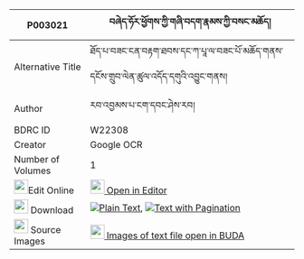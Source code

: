 |P003021|བཞེད་ཧོར་ཕྱོགས་ཀྱི་གཞི་བདག་རྣམས་ཀྱི་བསང་མཆོད། 
| --- | --- 
|Alternative Title |ཐོད་པ་བཟང་ངན་བརྟག་ཐབས་དང་ཀ་པཱ་ལ་བཟང་པོ་མཆོད་གནས་དངོས་གྲུབ་ལེན་ཚུལ་འདོད་དགུའི་འབྱུང་གནས།
|Author| རབ་འབྱམས་པ་ངག་དབང་ཤེས་རབ།
|BDRC ID | W22308
|Creator | Google OCR
|Number of Volumes| 1
|<img width="25" src="https://img.icons8.com/color/25/000000/edit-property.png">Edit Online| [<img width="25" src="https://avatars.githubusercontent.com/u/45091458?s=200&v=4"> Open in Editor](http://editor.openpecha.org/P003021)
|<img width="25" src="https://img.icons8.com/fluent/48/000000/download-2.png"/>  Download | [![](https://img.icons8.com/color/20/000000/txt.png)Plain Text](https://github.com/Openpecha/P003021/releases/download/v1/shye_hor_chok_kyi_shyidak_nam__plain_P003021.zip), [![](https://img.icons8.com/color/20/000000/txt.png)Text with Pagination](https://github.com/Openpecha/P003021/releases/download/v1/shye_hor_chok_kyi_shyidak_nam__pages_P003021.zip)
|<img width="25" src="https://img.icons8.com/plasticine/100/000000/pictures-folder.png"/>  Source Images | [<img width="25" src="https://library.bdrc.io/icons/BUDA-small.svg"> Images of text file open in BUDA](https://library.bdrc.io/show/bdr:W22308)